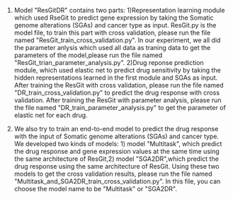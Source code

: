 1. Model "ResGitDR" contains two parts: 1)Representation learning module which used RseGit to predict gene expression by taking the Somatic genome alterations (SGAs) and cancer type as input. ResGit.py is the model file, to train this part with cross validation, please run the file named "ResGit_train_cross_validation.py". In our experiment, we all did the parameter anlysis which used all data as traning data to get the parameters of the model,please run the file named "ResGit_trian_parameter_analysis.py". 2)Drug reponse prediction module, which used elastic net to predict drug sensitivity by taking the hidden representations learned in the first module and SGAs as input. After training the ResGit with cross validation, please run the file named "DR_train_cross_validation.py" to predict the drug response with cross validation. After training the ResGit with parameter analysis, please run the file named "DR_train_parameter_analysis.py" to get the parameter of elastic net for each drug.
   
2. We also try to train an end-to-end model to predict the drug response with the input of Somatic genome alterations (SGAs) and cancer type. We developed two kinds of models: 1) model "Multitask", which predict the drug response and gene expression values at the same time using the same architecture of ResGit,2) model "SGA2DR",which predict the drug response using the same architecture of ResGit. Using these two models to get the cross validation results, please run the file named "Multitask_and_SGA2DR_train_cross_validation.py". In this file, you can choose the model name to be "Multitask" or "SGA2DR".
